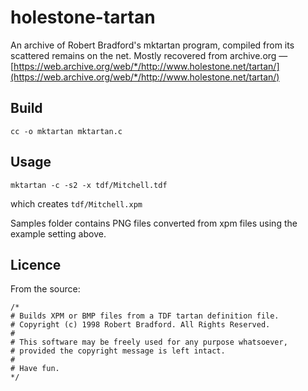 # holestone-tartan

An archive of Robert Bradford's mktartan program, compiled from its
scattered remains on the net. Mostly recovered from archive.org —
[https://web.archive.org/web/*/http://www.holestone.net/tartan/](https://web.archive.org/web/*/http://www.holestone.net/tartan/)

## Build

    cc -o mktartan mktartan.c

## Usage

    mktartan -c -s2 -x tdf/Mitchell.tdf

which creates `tdf/Mitchell.xpm`

Samples folder contains PNG files converted from xpm files using the
example setting above.

## Licence

From the source:
    
    /*
    # Builds XPM or BMP files from a TDF tartan definition file.
    # Copyright (c) 1998 Robert Bradford. All Rights Reserved.
    # 
    # This software may be freely used for any purpose whatsoever, 
    # provided the copyright message is left intact. 
    # 
    # Have fun.
    */
    
